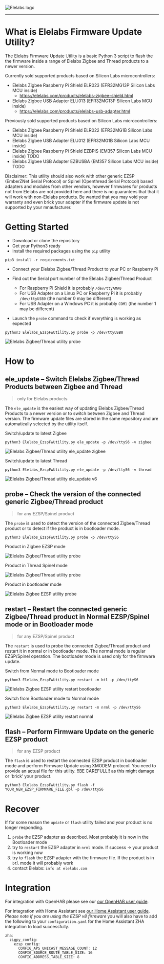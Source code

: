 ![Elelabs logo](/img/logo.jpg?raw=true)

---

# What is Elelabs Firmware Update Utility?


The Elelabs Firmware Update Utility is a basic Python 3 script to flash the the firmware inside a range of Elelabs Zigbee and Thread products to a newer version.

Currently sold supported products based on Silicon Labs microcontrollers:

- Elelabs Zigbee Raspberry Pi Shield ELR023 (EFR32MG13P Silicon Labs MCU inside)
  - https://elelabs.com/products/elelabs-zigbee-shield.html
- Elelabs Zigbee USB Adapter ELU013 (EFR32MG13P Silicon Labs MCU inside)
  - https://elelabs.com/products/elelabs-usb-adapter.html

Previously sold supported products based on Silicon Labs microcontrollers:
  
- Elelabs Zigbee Raspberry Pi Shield ELR022 (EFR32MG1B Silicon Labs MCU inside)
- Elelabs Zigbee USB Adapter ELU012 (EFR32MG1B Silicon Labs MCU inside)
- Elelabs Zigbee Raspberry Pi Shield EZBPIS (EM357 Silicon Labs MCU inside) TODO
- Elelabs Zigbee USB Adapter EZBUSBA (EM357 Silicon Labs MCU inside) TODO

Disclaimer: This utility should also work with other generic EZSP (EmberZNet Serial Protocol) or Spinel (Openthread Serial Protocol) based adapters and modules from other vendors, however firmwares for products not from Elelabs are not provided here and there is no guarantees that that it will work with non-Elelabs products. Be wanted that you may void your warranty and even brick your adapter if the firmware update is not supported by your mnaufacturer.

# Getting Started

- Download or clone the repository
- Get your Python3 ready
- Install the required packages using the `pip` utility
```
pip3 install -r requirements.txt
```
- Connect your Elelabs Zigbee/Thread Product to your PC or Raspberry Pi
- Find out the Serial port number of the Elelabs Zigbee/Thread Product

  * For Raspberry Pi Shield it is probably `/dev/ttyAMA0`
  * For USB Adapter on a Linux PC or Raspberry Pi it is probably `/dev/ttyUSB0` (the number 0 may be different)
  * For USB Adapter on a Windows PC it is probably `COM1` (the number 1 may be different)

- Launch the `probe` command to check if everything is working as expected

```
python3 Elelabs_EzspFwUtility.py probe -p /dev/ttyUSB0
```

![Elelabs Zigbee/Thread utility probe](/img/probe_zigbee.png?raw=true)

# How to
## ele_update – Switch Elelabs Zigbee/Thread Products between Zigbee and Thread

> only for Elelabs products

The `ele_update` is the easiest way of updating Elelabs Zigbee/Thread Products to a newer version or to switch between Zigbee and Thread version. The firmware update files are stored in the same repository and are automatically selected by the utility itself.

Switch/update to latest Zigbee

```
python3 Elelabs_EzspFwUtility.py ele_update -p /dev/ttyS6 -v zigbee
```

![Elelabs Zigbee/Thread utility ele_update zigbee](/img/ele_update_zigbee.png?raw=true)

Switch/update to latest Thread

```
python3 Elelabs_EzspFwUtility.py ele_update -p /dev/ttyS6 -v thread
```

![Elelabs Zigbee/Thread utility ele_update v6](/img/ele_update_thread.png?raw=true)

## probe – Check the version of the connected generic Zigbee/Thread product

> for any EZSP/Spinel product

The `probe` is used to detect the version of the connected Zigbee/Thread product or to detect if the product is in bootloader mode.

```
python3 Elelabs_EzspFwUtility.py probe -p /dev/ttyS6
```

Product in Zigbee EZSP mode

![Elelabs Zigbee/Thread utility probe](/img/probe_zigbee.png?raw=true)

Product in Thread Spinel mode

![Elelabs Zigbee/Thread utility probe](/img/probe_thread.png?raw=true)

Product in bootloader mode

![Elelabs Zigbee EZSP utility probe](/img/probe_btl.png?raw=true)

## restart – Restart the connected generic Zigbee/Thread product in Normal EZSP/Spinel mode or in Bootloader mode

> for any EZSP/Spinel product

The `restart` is used to probe the connected Zigbee/Thread product and restart it in normal or in bootloader mode. The normal mode is regular EZSP/Spinel operation. The bootloader mode is used only for the firmware update.

Switch from Normal mode to Bootloader mode

```
python3 Elelabs_EzspFwUtility.py restart -m btl -p /dev/ttyS6
```

![Elelabs Zigbee EZSP utility restart bootloader](/img/restart_btl.png?raw=true)

Switch from Bootloader mode to Normal mode

```
python3 Elelabs_EzspFwUtility.py restart -m nrml -p /dev/ttyS6
```

![Elelabs Zigbee EZSP utility restart normal](/img/restart_nrml.png?raw=true)

## flash – Perform Firmware Update on the generic EZSP product

> for any EZSP product

The `flash` is used to restart the connected EZSP product in bootloader mode and perform Firmware Update using XMODEM protocol. You need to provide an actual file for this utility. !!BE CAREFULL!! as this might damage or 'brick' your product.

```
python3 Elelabs_EzspFwUtility.py flash -f YOUR_NEW_EZSP_FIRMWARE_FILE.gbl -p /dev/ttyS6
```

# Recover

If for some reason the `update` or `flash` utility failed and your product is no longer responding.

1. `probe` the EZSP adapter as described. Most probably it is now in the Bootloader mode
2. try to `restart` the EZSP adapter in `nrml` mode. If success -> your product is working now
3. try to `flash` the EZSP adapter with the firmware file. If the product is in `btl` mode it will probably work
4. contact Elelabs: `info at elelabs.com`

# Integration

For integration with OpenHAB please see our [our OpenHAB user guide](https://elelabs.com/wp-content/uploads/2019/02/EZBUSBA_UG_3_OpenHab.pdf).

For integration with Home Assistant see [our Home Assistant user guide](https://elelabs.com/wp-content/uploads/2020/07/ELU013_UG_11_HomeAssistant_Hassio_0.112.4.pdf). *Please note if you are using the EZSP v8 firmware* you will also have to add the following to your `configuration.yaml` for the Home Assistant ZHA integration to load successfully. 

```
zha:
  zigpy_config:
    ezsp_config:
      CONFIG_APS_UNICAST_MESSAGE_COUNT: 12
      CONFIG_SOURCE_ROUTE_TABLE_SIZE: 16
      CONFIG_ADDRESS_TABLE_SIZE: 8
```
